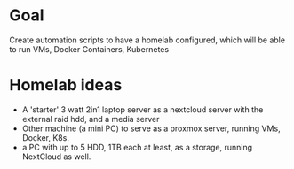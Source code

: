 
# Goal
Create automation scripts to have a homelab configured, which will be able to run VMs, Docker Containers, Kubernetes

# Homelab ideas
- A 'starter' 3 watt 2in1 laptop server as a nextcloud server with the external raid hdd, and a media server
- Other machine (a mini PC) to serve as a proxmox server, running VMs, Docker, K8s.
- a PC with up to 5 HDD, 1TB each at least, as a storage, running NextCloud as well. 
